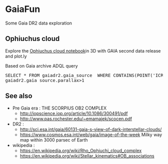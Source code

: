# GaiaFun
Some Gaia DR2 data exploration 

## Ophiuchus cloud
Explore the [Ophiuchus cloud notebook](OphiuchusCloud.ipynb)in 3D with GAIA second data release and plot.ly 

Based on Gaia archive ADQL query
<pre>
SELECT * FROM gaiadr2.gaia_source  WHERE CONTAINS(POINT('ICRS',gaiadr2.gaia_source.ra,gaiadr2.gaia_source.dec),CIRCLE('ICRS',247.025,-24.5417,2))=1  AND
gaiadr2.gaia_source.parallax>1
</pre>


## See also
* Pre Gaia era : THE SCORPIUS OB2 COMPLEX
  * http://iopscience.iop.org/article/10.1086/300491/pdf
  * http://www.pas.rochester.edu/~emamajek/scocen.pdf
* DR2 :
  * http://sci.esa.int/gaia/60131-gaia-s-view-of-dark-interstellar-clouds/
  * https://www.cosmos.esa.int/web/gaia/image-of-the-week Milky way map within 3000 parsec of Earth 
* wikipedia :
  * https://en.wikipedia.org/wiki/Rho_Ophiuchi_cloud_complex
  * https://en.wikipedia.org/wiki/Stellar_kinematics#OB_associations

